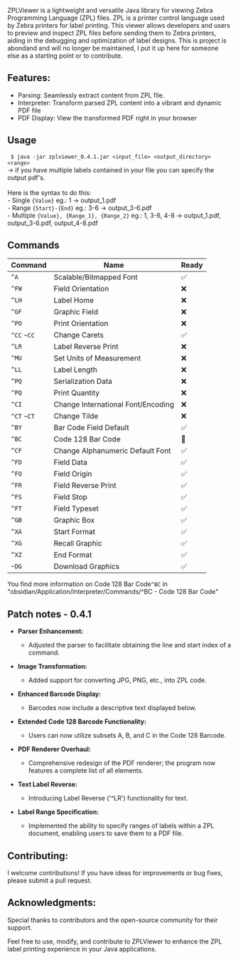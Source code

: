 ZPLViewer is a lightweight and versatile Java library for viewing Zebra Programming Language (ZPL) files. ZPL is a printer control language used by Zebra printers for label printing. This viewer allows developers and users to preview and inspect ZPL files before sending them to Zebra printers, aiding in the debugging and optimization of label designs.
This is project is abondand and will no longer be maintained, I put it up here for someone else as a starting point or to contribute.

## Features:
 - Parsing:      Seamlessly extract content from ZPL file.
 - Interpreter:  Transform parsed ZPL content into a vibrant and dynamic PDF file
 - PDF Display:  View the transformed PDF right in your browser

## Usage
 ` $ java -jar zplviewer_0.4.1.jar <input_file> <output_directory> <range>`<br>
   -> if you have multiple labels contained in your file you can specify the output pdf's.<br><br>
      Here is the syntax to do this:<br>
      - Single `{Value}` eg.: 1 -> output_1.pdf<br>
      - Range `{Start}-{End}`  eg.: 3-6 -> output_3-6.pdf<br>
      - Multiple `{Value}, {Range_1}, {Range_2}` eg.: 1, 3-6, 4-8 -> output_1.pdf, output_3-6.pdf, output_4-8.pdf

## Commands
| Command | Name                                | Ready | 
|---------|-------------------------------------|-------|
| `^A`    | Scalable/Bitmapped Font              | ✅    | 
| `^FW`   | Field Orientation                   | ❌    | 
| `^LH`   | Label Home                          | ❌    | 
| `^GF`   | Graphic Field                       | ❌    | 
| `^PO`   | Print Orientation                   | ❌    | 
| `^CC` `~CC`| Change Carets                    | ✅    | 
| `^LR`   | Label Reverse Print                 | ❌    | 
| `^MU`   | Set Units of Measurement            | ❌    | 
| `^LL`   | Label Length                        | ❌    | 
| `^PQ`   | Serialization Data           | ❌    | 
| `^PQ`   | Print Quantity                      | ❌    | 
| `^CI`   | Change International Font/Encoding   | ❌    | 
| `^CT` `~CT`| Change Tilde                      | ❌    | 
| `^BY`   | Bar Code Field Default               | ✅    | 
| `^BC`   | Code 128 Bar Code                   | 👷    | 
| `^CF`   | Change Alphanumeric Default Font     | ✅    | 
| `^FD`   | Field Data                          | ✅    | 
| `^FO`   | Field Origin                        | ✅    | 
| `^FR`   | Field Reverse Print                  | ✅    | 
| `^FS`   | Field Stop                          | ✅    | 
| `^FT`   | Field Typeset                       | ✅    | 
| `^GB`   | Graphic Box                         | ✅    | 
| `^XA`   | Start Format                        | ✅    | 
| `^XG`   | Recall Graphic                      | ✅    | 
| `^XZ`   | End Format                          | ✅    | 
| `~DG`   | Download Graphics                    | ✅    | 

You find more information on Code 128 Bar Code`^BC` in "obsidian/Application/Interpreter/Commands/^BC - Code 128 Bar Code" 

## Patch notes - 0.4.1 
- **Parser Enhancement:**
  - Adjusted the parser to facilitate obtaining the line and start index of a command.

- **Image Transformation:**
  - Added support for converting JPG, PNG, etc., into ZPL code.

- **Enhanced Barcode Display:**
  - Barcodes now include a descriptive text displayed below.

- **Extended Code 128 Barcode Functionality:**
  - Users can now utilize subsets A, B, and C in the Code 128 Barcode.

- **PDF Renderer Overhaul:**
  - Comprehensive redesign of the PDF renderer; the program now features a complete list of all elements.

- **Text Label Reverse:**
  - Introducing Label Reverse ('^LR') functionality for text.

- **Label Range Specification:**
  - Implemented the ability to specify ranges of labels within a ZPL document, enabling users to save them to a PDF file.

  
## Contributing:

I welcome contributions! If you have ideas for improvements or bug fixes, please submit a pull request.

## Acknowledgments:

Special thanks to contributors and the open-source community for their support.

Feel free to use, modify, and contribute to ZPLViewer to enhance the ZPL label printing experience in your Java applications.
